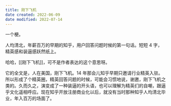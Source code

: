 ```yaml
---
title: 刚下飞机
date created: 2022-06-09
date modified: 2022-07-14
---
```


一个梗。

人均清北，年薪百万的早期的知乎，用户回答问题时候的第一句话。短短 4 字，精英感和装逼感跃然纸上。

哈哈，[[刚下飞机]]，可不是作者表达的这个意思呀。

它的全文是，人在美国，刚下飞机。14 年那会儿知乎早期只邀请行业精英入驻。所以形成了个精英圈，精英回答问题的时候，可能会习惯地说，谢邀，刚下飞机之类的。久而久之，演变成了一种装逼的开头语，也可以理解为精英们的自嘲，跟逼乎文化遥相呼应。现在知乎开放注册商业化以后，就没有当时那种知乎人均清北毕业，年入百万的场面了。
